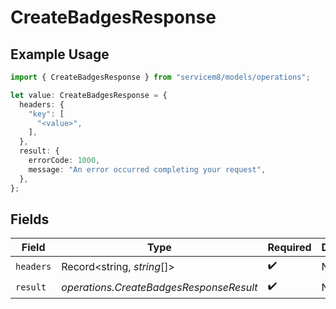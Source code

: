 # CreateBadgesResponse

## Example Usage

```typescript
import { CreateBadgesResponse } from "servicem8/models/operations";

let value: CreateBadgesResponse = {
  headers: {
    "key": [
      "<value>",
    ],
  },
  result: {
    errorCode: 1000,
    message: "An error occurred completing your request",
  },
};
```

## Fields

| Field                                   | Type                                    | Required                                | Description                             |
| --------------------------------------- | --------------------------------------- | --------------------------------------- | --------------------------------------- |
| `headers`                               | Record<string, *string*[]>              | :heavy_check_mark:                      | N/A                                     |
| `result`                                | *operations.CreateBadgesResponseResult* | :heavy_check_mark:                      | N/A                                     |
